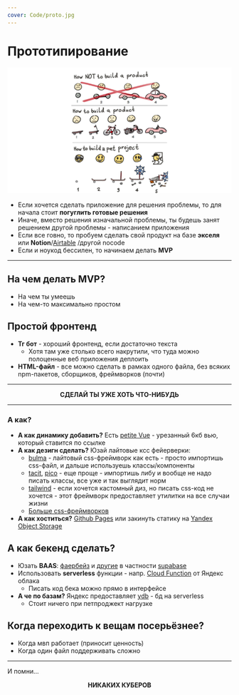 ```yaml
---
cover: Code/proto.jpg
---
```


# Прототипирование

![](proto.jpg)

- Если хочется сделать приложение для решения проблемы, то для начала стоит **погуглить готовые решения**
- Иначе, вместо решения изначальной проблемы, ты будешь занят решением другой проблемы - написанием приложения
- Если все говно, то пробуем сделать свой продукт на базе **экселя** или **Notion**/[Airtable](https://www.airtable.com)
  /другой nocode
- Если и ноукод бессилен, то начинаем делать **MVP**

---

## На чем делать MVP?

- На чем ты умеешь
- На чем-то максимально простом

## Простой фронтенд

- **Тг бот** - хороший фронтенд, если достаточно текста
    - Хотя там уже столько всего накрутили, что туда можно полоценные веб приложения деплоить
- **HTML-файл** - все можно сделать в рамках одного файла, без всяких npm-пакетов, сборщиков, фреймворков (почти)

---

<p style="text-align: center"><b>СДЕЛАЙ ТЫ УЖЕ ХОТЬ ЧТО-НИБУДЬ</b></p>

---

### А как?

- **А как динамику добавить?** Есть [petite Vue](https://github.com/vuejs/petite-vue) - урезанный 6кб вью, который
  ставится
  по ссылке
- **А как дезигн сделать?** Юзай лайтовые ксс фейерверки:
    - [bulma](https://bulma.io/) - лайтовый css-фреймворк как есть - просто импортишь css-файл, и дальше используешь
      классы/компоненты
    - [tacit](https://yegor256.github.io/tacit/), [pico](https://picocss.com/) - еще проще - импортишь либу и вообще не надо писать классы, все уже и
      так выглядит норм
    - [tailwind](https://tailwindcss.com/) - если хочется кастомный диз, но писать css-код не хочется - этот фреймворк
      предоставляет утилитки на все случаи жизни
    - [Больше css-фреймворков](https://github.com/troxler/awesome-css-frameworks)
- **А как хоститься?** [Github Pages](https://pages.github.com/) или закинуть статику
  на [Yandex Object Storage](https://cloud.yandex.ru/services/storage)

## А как бекенд сделать?

- Юзать **BAAS**: [фаербейз](https://firebase.google.com/) и [другие](https://www.youtube.com/watch?v=SXmYUalHyYk) в частности [supabase](https://supabase.com/)
- Использовать **serverless** функции - напр. [Cloud Function](https://cloud.yandex.ru/services/functions) от Яндекс
  облака
    - Писать код бека можно прямо в интерфейсе
- **А че по базам?** Яндекс предоставляет [ydb](https://cloud.yandex.ru/services/ydb) - бд на serverless
    - Стоит ничего при петпроджект нагрузке

## Когда переходить к вещам посерьёзнее?

- Когда мвп работает (приносит ценность)
- Когда один файл поддерживать сложно

---

И помни...

<p style="text-align: center"><b>НИКАКИХ КУБЕРОВ</b></p>


